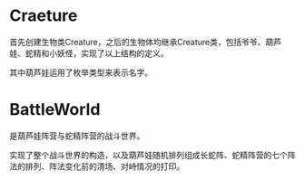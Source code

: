 # Craeture
首先创建生物类Creature，之后的生物体均继承Creature类，包括爷爷、葫芦娃、蛇精和小妖怪，实现了以上结构的定义。

其中葫芦娃运用了枚举类型来表示名字。


# BattleWorld
是葫芦娃阵营与蛇精阵营的战斗世界。

实现了整个战斗世界的构造，以及葫芦娃随机排列组成长蛇阵、蛇精阵营的七个阵法的排列、阵法变化前的清场、对峙情况的打印。
